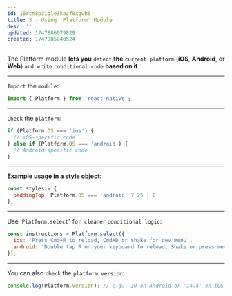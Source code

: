 ```yaml
---
id: 16rcm8p3iqle3kazf0xqwh6
title: 3 - Using 'Platform' Module
desc: ''
updated: 1747886079829
created: 1747885840524
---
```



The Platform module **lets you** `detect` **the** `current platform` (**iOS**, **Android**, or **Web**) `and write` `conditional code` **based on it**.

---

`Import` the `module`:

```js
import { Platform } from 'react-native';
```

---

`Check` the `platform`:

```js
if (Platform.OS === 'ios') {
  // iOS-specific code
} else if (Platform.OS === 'android') {
  // Android-specific code
}
```

---

**Example usage in a style object**:

```js
const styles = {
  paddingTop: Platform.OS === 'android' ? 25 : 0
};
```

---

Use '`Platform.select`' `for cleaner` `conditional logic`:

```js
const instructions = Platform.select({
  ios: 'Press Cmd+R to reload, Cmd+D or shake for dev menu',
  android: 'Double tap R on your keyboard to reload, Shake or press menu button for dev menu',
});
```

---

You can also `check` the `platform version`:

```js
console.log(Platform.Version); // e.g., 30 on Android or '14.4' on iOS
```
